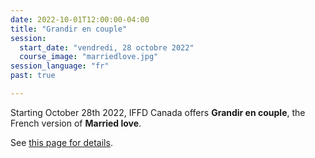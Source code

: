 ```yaml
---
date: 2022-10-01T12:00:00-04:00
title: "Grandir en couple"
session:
  start_date: "vendredi, 28 octobre 2022"
  course_image: "marriedlove.jpg"
session_language: "fr"
past: true

---
```


Starting October 28th 2022, IFFD Canada offers **Grandir en couple**, the French version of **Married love**.

See [this page for details](/fr/sessions/2022-2023/grandir-en-couple/).
